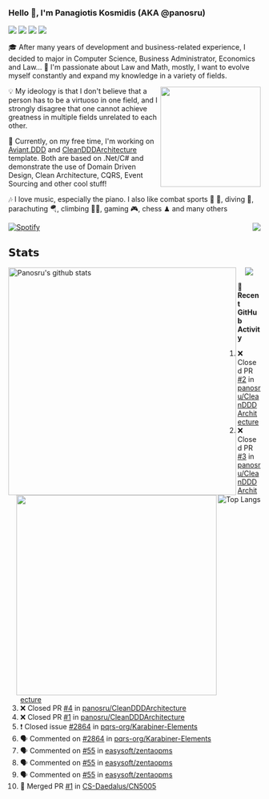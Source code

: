 ### Hello 👋, I'm Panagiotis Kosmidis (AKA @panosru)

[![](https://visitor-badge.glitch.me/badge?page_id=panosru-github-profile)](https://github.com/panosru) [![](https://img.shields.io/badge/-Panagiotis%20Kosmidis-blue?style=flat-square&logo=Linkedin&logoColor=white&link=https://www.linkedin.com/in/panagiotiskosmidis/)](https://www.linkedin.com/in/panagiotiskosmidis/) [![](https://img.shields.io/badge/-Europass%20CV-blue?style=flat-square&logo=microsoft-word&logoColor=white&link=https://europa.eu/!yX83UF)](https://europa.eu/!yX83UF) [![](https://img.shields.io/badge/-@panosru-%231DA1F2?style=flat-square&logo=twitter&logoColor=ffffff)](https://twitter.com/panosru)

🎓 After many years of development and business-related experience, I decided to major in Computer Science, Business Administrator, Economics and Law... 🤯 I'm passionate about Law and Math, mostly, I want to evolve myself constantly and expand my knowledge in a variety of fields.

<img align="right" width="200" src="https://user-images.githubusercontent.com/400362/145676737-ace81986-ddef-4213-b898-133aaecb023a.png" />

💡 My ideology is that I don't believe that a person has to be a virtuoso in one field, and I strongly disagree that one cannot achieve greatness in multiple fields unrelated to each other.

🔭 Currently, on my free time, I'm working on [Aviant.DDD](https://github.com/panosru/Aviant.DDD) and [CleanDDDArchitecture](https://github.com/panosru/CleanDDDArchitecture) template. Both are based on .Net/C# and demonstrate the use of Domain Driven Design, Clean Architecture, CQRS, Event Sourcing and other cool stuff!

🎶 I love music, especially the piano. I also like combat sports 🥊 🤼, diving 🤿, parachuting 🪂, climbing 🧗🏻, gaming 🎮, chess ♟ and many others 

[![Spotify](https://novatorem.panosru.vercel.app/api/spotify)](https://open.spotify.com/user/panosru) [<img align="right" src="https://github-readme-stackoverflow.vercel.app/?userID=395187&theme=light&layout=compact">](https://stackoverflow.com/users/story/395187)

## 𝗦𝘁𝗮𝘁𝘀

<img width="455px" align="left" src="https://github-stats-git-custom-panosru.vercel.app/api?username=panosru&count_private=true&show_icons=true&include_all_commits=false&hide_border=true&custom_title=My%20Open%20Source%20Journey&locale=en&line_height=30" alt="Panosru's github stats" />

<img align="right" src="https://github-stats-git-custom-panosru.vercel.app/api/top-langs/?username=panosru&langs_count=20&layout=compact&count_private=true&hide_border=true&locale=en&exclude_repo=github-readme-stats,panosru, cockpit_GROUPS,jamesgeorge007,hedythedev,katerina-web,.net-rnd-i18n,php-censor,framework,BetterReflection,docker-php-censor,protos,node-jinjs,protos-docs,OxyNode" alt="Top Langs" />

<p align="center"><img src="http://github-readme-streak-stats.herokuapp.com?user=panosru&date_format=M%20j%5B%2C%20Y%5D&hide_border=true" /></p>


<img align="right" width="400" src="https://github-stats-git-custom-panosru.vercel.app/api/wakatime?username=panosru&hide_border=true" />

**👣 Recent GitHub Activity**

<!--START_SECTION:activity-->
1. ❌ Closed PR [#2](https://github.com/panosru/CleanDDDArchitecture/pull/2) in [panosru/CleanDDDArchitecture](https://github.com/panosru/CleanDDDArchitecture)
2. ❌ Closed PR [#3](https://github.com/panosru/CleanDDDArchitecture/pull/3) in [panosru/CleanDDDArchitecture](https://github.com/panosru/CleanDDDArchitecture)
3. ❌ Closed PR [#4](https://github.com/panosru/CleanDDDArchitecture/pull/4) in [panosru/CleanDDDArchitecture](https://github.com/panosru/CleanDDDArchitecture)
4. ❌ Closed PR [#1](https://github.com/panosru/CleanDDDArchitecture/pull/1) in [panosru/CleanDDDArchitecture](https://github.com/panosru/CleanDDDArchitecture)
5. ❗️ Closed issue [#2864](https://github.com/pqrs-org/Karabiner-Elements/issues/2864) in [pqrs-org/Karabiner-Elements](https://github.com/pqrs-org/Karabiner-Elements)
6. 🗣 Commented on [#2864](https://github.com/pqrs-org/Karabiner-Elements/issues/2864) in [pqrs-org/Karabiner-Elements](https://github.com/pqrs-org/Karabiner-Elements)
7. 🗣 Commented on [#55](https://github.com/easysoft/zentaopms/issues/55) in [easysoft/zentaopms](https://github.com/easysoft/zentaopms)
8. 🗣 Commented on [#55](https://github.com/easysoft/zentaopms/issues/55) in [easysoft/zentaopms](https://github.com/easysoft/zentaopms)
9. 🗣 Commented on [#55](https://github.com/easysoft/zentaopms/issues/55) in [easysoft/zentaopms](https://github.com/easysoft/zentaopms)
10. 🎉 Merged PR [#1](https://github.com/CS-Daedalus/CN5005/pull/1) in [CS-Daedalus/CN5005](https://github.com/CS-Daedalus/CN5005)
<!--END_SECTION:activity-->
